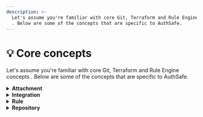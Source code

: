 ```yaml
---
description: >-
  Let's assume you're familiar with core Git, Terraform and Rule Engine concepts
  . Below are some of the concepts that are specific to AuthSafe.
---
```


# 💡 Core concepts

Let's assume you're familiar with core Git, Terraform and Rule Engine concepts . Below are some of the concepts that are specific to AuthSafe.

<details>

<summary><strong>Attachment</strong></summary>

Attachment attach an integration with its corresponding terraform module.

Integration contains required authentication details of how to access the requested target.

Terraform module contains instruction to create/grant credential in the requested target.

</details>

<details>

<summary><strong>Integration</strong></summary>

Integration is an intermediate between authsafe and secret backend that support key-value secret store.

Supported backend:

* Hashicorp Vault
* AWS Secret Manager

</details>

<details>

<summary><strong>Rule</strong></summary>

Rule is evaluated per request.

A rule evaluation request contains ticket and attachment data. Rule evaluation request will be evaluated against a list of rule stored in a git repository.

Sample rule: [https://github.com/auth-safe/example-rule](https://github.com/auth-safe/example-rule)

Syntax: [https://docs.drools.org/8.39.0.Final/drools-docs/docs-website/drools/language-reference/index.html#:\~:text=Drools%20Rule%20Language%20(DRL)%20is,drl%20text%20files.](https://docs.drools.org/8.39.0.Final/drools-docs/docs-website/drools/language-reference/index.html)&#x20;

</details>

<details>

<summary><strong>Repository</strong></summary>



Repository store terraform module that will be applied to grant permission to an user. Two important aspects:

*   Variable

    Authsafe expect administrator to provide serveral variable with exact names:

    * user\_email: this will be extracted from user's Authorization token
*   Output

    Authsafe will save this output for user to download it later. Example use case is: terraform module that create user in MySQL database, user request SSH key to access Virtual Machine,...

</details>








